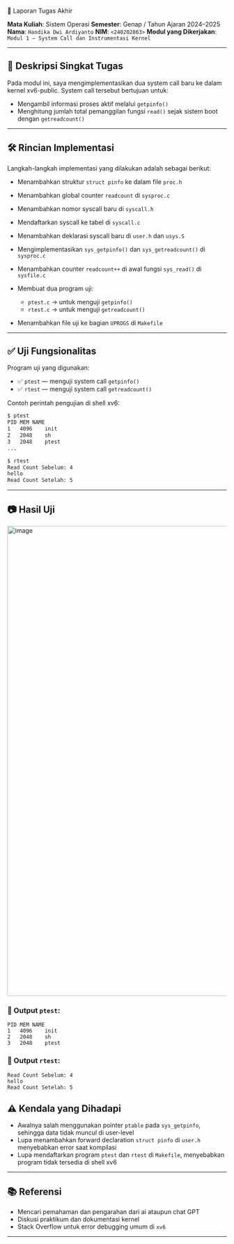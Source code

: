 📝 Laporan Tugas Akhir

**Mata Kuliah**: Sistem Operasi
**Semester**: Genap / Tahun Ajaran 2024–2025
**Nama**: `Handika Dwi Ardiyanto`
**NIM**: `<240202863>`
**Modul yang Dikerjakan**:
`Modul 1 – System Call dan Instrumentasi Kernel`

---

## 📌 Deskripsi Singkat Tugas

Pada modul ini, saya mengimplementasikan dua system call baru ke dalam kernel xv6-public. System call tersebut bertujuan untuk:

* Mengambil informasi proses aktif melalui `getpinfo()`
* Menghitung jumlah total pemanggilan fungsi `read()` sejak sistem boot dengan `getreadcount()`

---

## 🛠️ Rincian Implementasi

Langkah-langkah implementasi yang dilakukan adalah sebagai berikut:

* Menambahkan struktur `struct pinfo` ke dalam file `proc.h`
* Menambahkan global counter `readcount` di `sysproc.c`
* Menambahkan nomor syscall baru di `syscall.h`
* Mendaftarkan syscall ke tabel di `syscall.c`
* Menambahkan deklarasi syscall baru di `user.h` dan `usys.S`
* Mengimplementasikan `sys_getpinfo()` dan `sys_getreadcount()` di `sysproc.c`
* Menambahkan counter `readcount++` di awal fungsi `sys_read()` di `sysfile.c`
* Membuat dua program uji:

  * `ptest.c` → untuk menguji `getpinfo()`
  * `rtest.c` → untuk menguji `getreadcount()`
* Menambahkan file uji ke bagian `UPROGS` di `Makefile`

---

## ✅ Uji Fungsionalitas

Program uji yang digunakan:

* ✅ `ptest` — menguji system call `getpinfo()`
* ✅ `rtest` — menguji system call `getreadcount()`

Contoh perintah pengujian di shell xv6:

```bash
$ ptest
PID	MEM	NAME
1	4096	init
2	2048	sh
3	2048	ptest
...

$ rtest
Read Count Sebelum: 4
hello
Read Count Setelah: 5
```

---

## 📷 Hasil Uji
<img width="1920" height="1080" alt="image" src="https://github.com/user-attachments/assets/46a8e8b3-0872-4ba0-a817-dbeec83c567d" />


### 📍 Output `ptest`:

```
PID	MEM	NAME
1	4096	init
2	2048	sh
3	2048	ptest
```

### 📍 Output `rtest`:

```
Read Count Sebelum: 4
hello
Read Count Setelah: 5
```

## ⚠️ Kendala yang Dihadapi

* Awalnya salah menggunakan pointer `ptable` pada `sys_getpinfo`, sehingga data tidak muncul di user-level
* Lupa menambahkan forward declaration `struct pinfo` di `user.h` menyebabkan error saat kompilasi
* Lupa mendaftarkan program `ptest` dan `rtest` di `Makefile`, menyebabkan program tidak tersedia di shell xv6

---

## 📚 Referensi

* Mencari pemahaman dan pengarahan dari ai ataupun chat GPT
* Diskusi praktikum dan dokumentasi kernel
* Stack Overflow untuk error debugging umum di `xv6`

---
